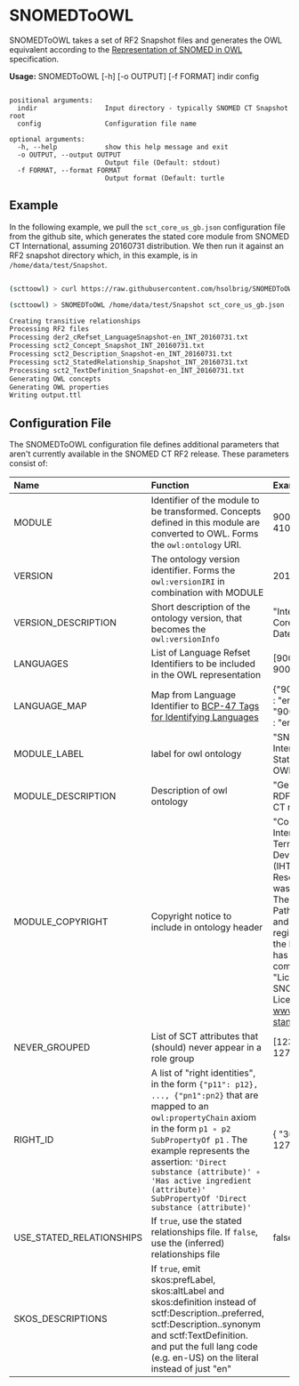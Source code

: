 # SNOMEDToOWL
SNOMEDToOWL takes a set of RF2 Snapshot files and generates the OWL equivalent according to the [Representation of SNOMED in OWL](https://confluence.ihtsdotools.org/display/mag/Representation+of+SNOMED+in+OWL.v0.1) specification.

**Usage:** SNOMEDToOWL [-h] [-o OUTPUT] [-f FORMAT] indir config

```text

positional arguments:
  indir                 Input directory - typically SNOMED CT Snapshot root
  config                Configuration file name

optional arguments:
  -h, --help            show this help message and exit
  -o OUTPUT, --output OUTPUT
                        Output file (Default: stdout)
  -f FORMAT, --format FORMAT
                        Output format (Default: turtle
```

## Example
In the following example, we pull the ```sct_core_us_gb.json``` configuration file from the github site, which generates the stated core module from SNOMED CT International, assuming 20160731 distribution. We then run it against an RF2 snapshot directory which, in this example, is in ```/home/data/test/Snapshot```.

```bash

(scttoowl) > curl https://raw.githubusercontent.com/hsolbrig/SNOMEDToOWL/master/SNOMEDCTToOWL/conf/sct_core_us_gb.json > sct_core_us_gb.json

(scttoowl) > SNOMEDToOWL /home/data/test/Snapshot sct_core_us_gb.json -o output.ttl

Creating transitive relationships
Processing RF2 files
Processing der2_cRefset_LanguageSnapshot-en_INT_20160731.txt
Processing sct2_Concept_Snapshot_INT_20160731.txt
Processing sct2_Description_Snapshot-en_INT_20160731.txt
Processing sct2_StatedRelationship_Snapshot_INT_20160731.txt
Processing sct2_TextDefinition_Snapshot-en_INT_20160731.txt
Generating OWL concepts
Generating OWL properties
Writing output.ttl
```
## Configuration File

The SNOMEDToOWL configuration file defines additional parameters that aren't currently available in the SNOMED CT RF2 release.  These parameters consist of:

| **Name** | **Function** | **Example** |
|:----|:--------|:-------|
|  MODULE    | Identifier of the module to be transformed. Concepts defined in this module are converted to OWL.  Forms the `owl:ontology` URI.   | 900000000000207008 410662002  |
| VERSION    |  The ontology version identifier. Forms the `owl:versionIRI` in combination with MODULE  |         20160131 |
| VERSION_DESCRIPTION   |   Short description of the ontology  version, that becomes the `owl:versionInfo`    |  "International Release, Core Module, Release Date: 20160131" |
| LANGUAGES | List of Language Refset Identifiers to be included in the OWL representation | [900000000000509007, 900000000000508004] |
| LANGUAGE_MAP | Map from Language Identifier to [BCP-47 Tags for Identifying Languages](https://tools.ietf.org/html/bcp47) | {"900000000000509007" : "en-us",  "900000000000508004" : "en-gb} |
| MODULE_LABEL | label for owl ontology | "SNOMED Clinical Terms, International Release, Stated Relationships in OWL RDF" |
| MODULE_DESCRIPTION | Description of owl ontology |  "Generated as OWL RDF/XML from SNOMED CT release files" |
| MODULE_COPYRIGHT | Copyright notice to include in ontology header | "Copyright 2016 The International Health Terminology Standards Development Organisation (IHTSDO).", "All Rights Reserved. SNOMED CT was originally created by The College of American Pathologists. \"SNOMED\" and", ' "SNOMED CT" are registered trademarks of the IHTSDO.  SNOMED CT has been created by combining SNOMED RT', ... "Licence. Details of the SNOMED CT Affiliate Licence may be found at www.ihtsdo.org/our-standards/licensing/" |
| NEVER_GROUPED | List of SCT attributes that (should) never appear in a role group | [123005000, 272741003, 127489000, 411116001] |
| RIGHT_ID | A list of "right identities", in the form `{"p11": p12}, ..., {"pn1":pn2}` that are mapped to an `owl:propertyChain` axiom in the form `p1 ∘ p2 SubPropertyOf p1`  .  The example represents the assertion: `'Direct substance (attribute)' ∘ 'Has active ingredient (attribute)' SubPropertyOf 'Direct substance (attribute)'` | { "363701004": 127489000 } |
| USE_STATED_RELATIONSHIPS | If `true`, use the stated relationships file.  If `false`, use the (inferred) relationships file | false |
| SKOS_DESCRIPTIONS | If `true`, emit skos:prefLabel, skos:altLabel and skos:definition instead of sctf:Description.<lang>.preferred, sctf:Description.<lang>.synonym and sctf:TextDefinition.<lang> and put the full lang code (e.g. en-US) on the literal instead of just "en"




